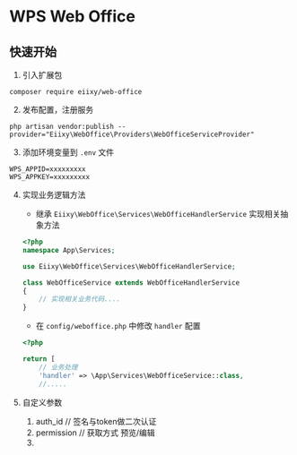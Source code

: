 # WPS Web Office

## 快速开始
1. 引入扩展包
```
composer require eiixy/web-office
```

2. 发布配置，注册服务
```
php artisan vendor:publish --provider="Eiixy\WebOffice\Providers\WebOfficeServiceProvider"
```

3. 添加环境变量到 `.env` 文件
```
WPS_APPID=xxxxxxxxx
WPS_APPKEY=xxxxxxxxx
```

4. 实现业务逻辑方法
    * 继承 `Eiixy\WebOffice\Services\WebOfficeHandlerService` 实现相关抽象方法
    ```php
    <?php
    namespace App\Services;
    
    use Eiixy\WebOffice\Services\WebOfficeHandlerService;
 
    class WebOfficeService extends WebOfficeHandlerService
    {
        // 实现相关业务代码....
    }
    ```
    * 在 `config/weboffice.php` 中修改 `handler` 配置
    ```php
    <?php

    return [
        // 业务处理
        'handler' => \App\Services\WebOfficeService::class,
        //.....
    ```

5. 自定义参数
    1. auth_id          // 签名与token做二次认证
    2. permission       // 获取方式 预览/编辑
    3. 

